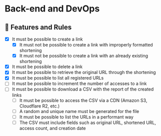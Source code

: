 # Back-end and DevOps

## 🚀 Features and Rules

- [x] It must be possible to create a link
  - [x] It must not be possible to create a link with improperly formatted shortening
  - [x] It must not be possible to create a link with an already existing shortening
- [x] It must be possible to delete a link
- [x] It must be possible to retrieve the original URL through the shortening
- [x] It must be possible to list all registered URLs
- [ ] It must be possible to increment the number of accesses to a link
- [ ] It must be possible to download a CSV with the report of the created links
  - [ ] It must be possible to access the CSV via a CDN (Amazon S3, Cloudflare R2, etc.)
  - [ ] A random and unique name must be generated for the file
  - [ ] It must be possible to list the URLs in a performant way
  - [ ] The CSV must include fields such as original URL, shortened URL, access count, and creation date
